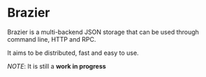 # Brazier

Brazier is a multi-backend JSON storage that can be used through command line, HTTP and RPC.

It aims to be distributed, fast and easy to use.

*NOTE*: It is still a **work in progress**
